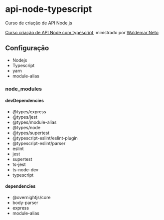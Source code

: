 # api-node-typescript
Curso de criação de API Node.js

[Curso criação de API Node com typescript](https://www.nodejs-typescript-api.com/curso-gratis/), ministrado por [Waldemar Neto](https://www.youtube.com/user/waldemaneto)

## Configuração

- Nodejs
- Typescript
- yarn
- module-alias

### node_modules

#### devDependencies

- @types/express
- @types/jest
- @types/module-alias
- @types/node
- @types/supertest
- @typescript-eslint/eslint-plugin
- @typescript-eslint/parser
- eslint
- jest
- supertest
- ts-jest
- ts-node-dev
- typescript

#### dependencies

- @overnightjs/core
- body-parser
- express
- module-alias
